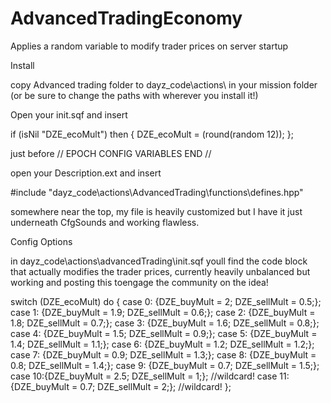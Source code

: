 # AdvancedTradingEconomy
Applies a random variable to modify trader prices on server startup

Install

copy Advanced trading folder to dayz_code\actions\ in your mission folder (or be sure to change the paths with wherever you install it!)

Open your init.sqf and insert

if (isNil "DZE_ecoMult") then {
	DZE_ecoMult = (round(random 12));
};

just before   // EPOCH CONFIG VARIABLES END //

open your Description.ext and insert

#include "dayz_code\actions\AdvancedTrading\functions\defines.hpp"

somewhere near the top, my file is heavily customized but I have it just underneath CfgSounds and working flawless.

Config Options

in dayz_code\actions\advancedTrading\init.sqf youll find the code block that actually modifies the trader prices, currently heavily unbalanced but working and posting this toengage the community on the idea!

switch (DZE_ecoMult) do {
	case 0:	{DZE_buyMult = 2;	DZE_sellMult = 0.5;};
	case 1:	{DZE_buyMult = 1.9;	DZE_sellMult = 0.6;};
	case 2:	{DZE_buyMult = 1.8;	DZE_sellMult = 0.7;};
	case 3:	{DZE_buyMult = 1.6;	DZE_sellMult = 0.8;};
	case 4:	{DZE_buyMult = 1.5;	DZE_sellMult = 0.9;};
	case 5:	{DZE_buyMult = 1.4;	DZE_sellMult = 1.1;};
	case 6:	{DZE_buyMult = 1.2;	DZE_sellMult = 1.2;};
	case 7:	{DZE_buyMult = 0.9;	DZE_sellMult = 1.3;};
	case 8:	{DZE_buyMult = 0.8;	DZE_sellMult = 1.4;};
	case 9:	{DZE_buyMult = 0.7;	DZE_sellMult = 1.5;};
	case 10:{DZE_buyMult = 2.5;	DZE_sellMult = 1;}; //wildcard!
	case 11:{DZE_buyMult = 0.7;	DZE_sellMult = 2;}; //wildcard!
};
